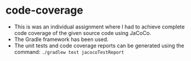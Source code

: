 # code-coverage
* This is was an individual assignment where I had to achieve complete code coverage of the given source code using JaCoCo.
* The Gradle framework has been used.
* The unit tests and code coverage reports can be generated using the command:
`./gradlew test jacocoTestReport`
